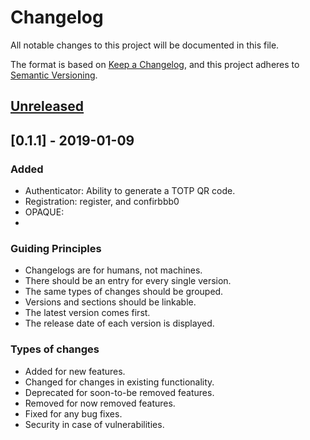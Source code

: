 # Changelog

All notable changes to this project will be documented in this file.

The format is based on [Keep a Changelog](https://keepachangelog.com/en/1.0.0/),
and this project adheres to [Semantic Versioning](https://semver.org/spec/v2.0.0.html).


## [Unreleased]


## [0.1.1] - 2019-01-09

### Added

- Authenticator: Ability to generate a TOTP QR code.
- Registration: register, and confirbbb0
- OPAQUE:
-

### Guiding Principles
  * Changelogs are for humans, not machines.
  * There should be an entry for every single version.
  * The same types of changes should be grouped.
  * Versions and sections should be linkable.
  * The latest version comes first.
  * The release date of each version is displayed.


### Types of changes
  * Added for new features.
  * Changed for changes in existing functionality.
  * Deprecated for soon-to-be removed features.
  * Removed for now removed features.
  * Fixed for any bug fixes.
  * Security in case of vulnerabilities.


[unreleased]: https://github.com/olivierlacan/keep-a-changelog/compare/v0.1.1...HEAD
[1.1.0]: https://github.com/olivierlacan/keep-a-changelog/releases/tag/v0.1.1

